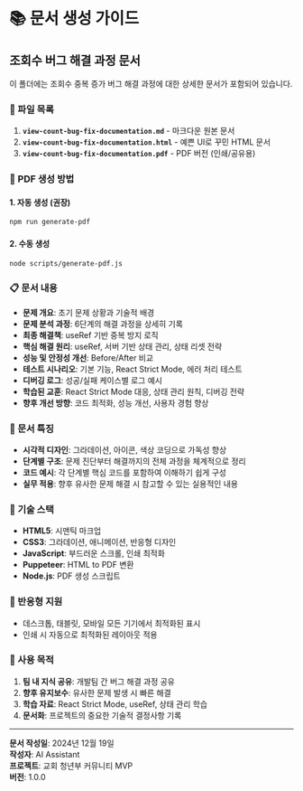 # 📚 문서 생성 가이드

## 조회수 버그 해결 과정 문서

이 폴더에는 조회수 중복 증가 버그 해결 과정에 대한 상세한 문서가 포함되어 있습니다.

### 📄 파일 목록

1. **`view-count-bug-fix-documentation.md`** - 마크다운 원본 문서
2. **`view-count-bug-fix-documentation.html`** - 예쁜 UI로 꾸민 HTML 문서
3. **`view-count-bug-fix-documentation.pdf`** - PDF 버전 (인쇄/공유용)

### 🚀 PDF 생성 방법

#### 1. 자동 생성 (권장)
```bash
npm run generate-pdf
```

#### 2. 수동 생성
```bash
node scripts/generate-pdf.js
```

### 📋 문서 내용

- **문제 개요**: 초기 문제 상황과 기술적 배경
- **문제 분석 과정**: 6단계의 해결 과정을 상세히 기록
- **최종 해결책**: useRef 기반 중복 방지 로직
- **핵심 해결 원리**: useRef, 서버 기반 상태 관리, 상태 리셋 전략
- **성능 및 안정성 개선**: Before/After 비교
- **테스트 시나리오**: 기본 기능, React Strict Mode, 에러 처리 테스트
- **디버깅 로그**: 성공/실패 케이스별 로그 예시
- **학습된 교훈**: React Strict Mode 대응, 상태 관리 원칙, 디버깅 전략
- **향후 개선 방향**: 코드 최적화, 성능 개선, 사용자 경험 향상

### 🎨 문서 특징

- **시각적 디자인**: 그라데이션, 아이콘, 색상 코딩으로 가독성 향상
- **단계별 구조**: 문제 진단부터 해결까지의 전체 과정을 체계적으로 정리
- **코드 예시**: 각 단계별 핵심 코드를 포함하여 이해하기 쉽게 구성
- **실무 적용**: 향후 유사한 문제 해결 시 참고할 수 있는 실용적인 내용

### 🔧 기술 스택

- **HTML5**: 시맨틱 마크업
- **CSS3**: 그라데이션, 애니메이션, 반응형 디자인
- **JavaScript**: 부드러운 스크롤, 인쇄 최적화
- **Puppeteer**: HTML to PDF 변환
- **Node.js**: PDF 생성 스크립트

### 📱 반응형 지원

- 데스크톱, 태블릿, 모바일 모든 기기에서 최적화된 표시
- 인쇄 시 자동으로 최적화된 레이아웃 적용

### 🎯 사용 목적

1. **팀 내 지식 공유**: 개발팀 간 버그 해결 과정 공유
2. **향후 유지보수**: 유사한 문제 발생 시 빠른 해결
3. **학습 자료**: React Strict Mode, useRef, 상태 관리 학습
4. **문서화**: 프로젝트의 중요한 기술적 결정사항 기록

---

**문서 작성일**: 2024년 12월 19일  
**작성자**: AI Assistant  
**프로젝트**: 교회 청년부 커뮤니티 MVP  
**버전**: 1.0.0
